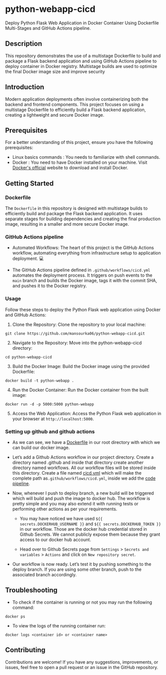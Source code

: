 # python-webapp-cicd

Deploy Python Flask Web Application in Docker Container Using Dockerfile Multi-Stages and GitHub Actions pipeline.

## Description

This repository demonstrates the use of a multistage Dockerfile to build and package a Flask backend application and using GitHub Actions pipeline to deploy container in Docker registry.
Multistage builds are used to optimize the final Docker image size and improve security

## Introduction
Modern application deployments often involve containerizing both the backend and frontend components. This project focuses on using a multistage Dockerfile to efficiently build a Flask backend application, creating a lightweight and secure Docker image.

## Prerequisites

For a better understanding of this project, ensure you have the following prerequisites:

- Linux basics commands : You needs to familiarize with shell commands.
- Docker : You need to have Docker installed on your machine. Visit [Docker's official](https://www.docker.com/get-started/) website to download and install Docker.

## Getting Started

### Dockerfile

The `Dockerfile` in this repository is designed with multistage builds to efficiently build and package the Flask backend application. It uses separate stages for building dependencies and creating the final production image, resulting in a smaller and more secure Docker image.

### GitHub Actions pipeline
 - Automated Workflows: The heart of this project is the GitHub Actions workflow, 
automating everything from infrastructure setup to application deployment. 💻

- The GitHub Actions pipeline defined in `.github/workflows/cicd.yml` automates the deployment process. It triggers on push events to the `main` branch and builds the Docker image, tags it with the commit SHA, and pushes it to the Docker registry.

### Usage

Follow these steps to deploy the Python Flask web application using Docker and GitHub Actions:

1. Clone the Repository:
Clone the repository to your local machine:
```
git clone https://github.com/mansourka06/python-webapp-cicd.git
```

2. Navigate to the Repository:
Move into the python-webapp-cicd directory:
```
cd python-webapp-cicd
```

3. Build the Docker Image:
Build the Docker image using the provided Dockerfile:
```
docker build -t python-webapp .
```

4. Run the Docker Container:
Run the Docker container from the built image:
```
docker run -d -p 5000:5000 python-webapp
```

5. Access the Web Application:
Access the Python Flask web application in your browser at `http://localhost:5000`.

### Setting up github and github actions

- As we can see, we have a [Dockerfile](Dockerfile) in our root directory with which we can build our docker image.

- Let’s add a Github Actions workflow in our project directory. Create a directory named .github and inside that directory create another directory named workflows. All our workflow files will be stored inside this directory. Create a file named [cicd.yml](.github/workflows/cicd.yml) which will make the complete path as`.github/workflows/cicd.yml`, inside we add the [code pipeline](.github/workflows/cicd.yml).

- Now, whenever I push to deploy branch, a new build will be triggered which will build and push the image to docker hub. The workflow is pretty simple and you may also extend it with running tests or performing other actions as per your requirements.

    - You may have noticed we have used `${{ secrets.DOCKERHUB_USERNAME }}` and `${{ secrets.DOCKERHUB_TOKEN }}` in our workflow. Those are the docker hub credential stored in Github Secrets. We cannot publicly expose them because they grant access to our docker hub account.

    - Head over to Github Secrets page from `Settings` > `Secrets and variables` > `Actions` and click on `New repository secret`.

- Our workflow is now ready. Let’s test it by pushing something to the deploy branch. If you are using some other branch, push to the associated branch accordingly.

## Troubleshooting

- To check if the container is running or not you may run the following command:
```
docker ps
```

- To view the logs of the running container run:
```
docker logs <container id> or <container name>
```

## Contributing
Contributions are welcome! If you have any suggestions, improvements, or issues, feel free to open a pull request or an issue in the GitHub repository.
